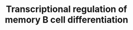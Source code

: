 ---
annotations:
- id: CL:0000787
  parent: native cell
  type: Cell Type Ontology
  value: memory B cell
- id: CL:0000236
  parent: native cell
  type: Cell Type Ontology
  value: B cell
authors:
- Eweitz
- Egonw
citedin: ''
communities: []
description: Model for signaling pathways and transcription factors that regulate
  B cell commitment to the germinal center (GC) fate. Boxes that indicate signaling
  molecules are colored yellow, transcription regulators red, downstream gene targets
  turquoise and epigenetic modifiers purple. The B cell receptor (BCR), via its signaling
  subunits Igα and Igβ as well as downstream tyrosine kinases such as SYK and LYN,
  activates the mitogen-activated protein kinase (MAPK) and phosphoinositide 3-kinase
  (PI3K)/AKT pathways. MAPK signaling induces the expression of the transcriptional
  activator myocyte enhancer binding factor 2c (MEF2C), which promotes the transcription
  of B cell lymphoma-extra large (Bcl2l1) and cyclin D2 (Ccnd2). The expression of
  the transcriptional repressor inhibitor of DNA binding 3 (ID3) is reduced following
  B cell activation, allowing for transcription factor 3/4 (TCF3/4)-driven induction
  of Icosl and Mef2b transcription. PI3K/AKT and nuclear factor-κB (NF-κB) signaling
  also induce the expression of the transcription factor interferon regulatory factor
  4 (IRF4). IRF4 and TCF3/4 induce the expression of the co-activator OBF1 (also known
  as POU class 2 homeobox associating factor 1 (POU2AF1)), which cooperates with OCT2
  (also known as POU class 2 homeobox 2 (POU2F2)) to promote transcription of Slamf1,
  Syk and Il6. OBF1 and OCT2 can also induce the expression of the transcription factor
  SPI-B, which acts in a redundant fashion with PU.1 to enhance the transcription
  of genes encoding B cell surface receptors, such as Cd40, B cell activating factor
  receptor (Baffr), Toll-like receptor 4 (Tlr4) and Tlr9, and many components of the
  BCR signaling pathway, including Blnk and Btk. Although transiently elevated levels
  of IRF4 can induce the expression of B cell lymphoma 6 (BCL-6), sustained IRF4 levels
  will repress BCL-6 expression. BCL-6 expression is also induced by the transcription
  factors MEF2B and IRF8/PU.1 as well as the cytokines IL-4 and IL-21, which bind
  to their respective receptors (IL-4R and IL-21R) and induce signal transducer and
  activator of transcription 6 (STAT6)/STAT3 signaling. CD40 and/or TLR-driven NF-κB
  signaling, alongside PI3K/AKT signaling, will induce the expression of the transcription
  factor MYC, which promotes cellular proliferation by inducing the transcription
  of Ccnd2/Ccnd3 and the expression of the transcription factor E2F transcription
  factor 1 (E2F1). E2F1 induces expression of Ezh2 that encodes a Polycomb repressive
  complex 2 (PRC2) enzymatic component. Enhancer of zeste homologue 2 (EZH2) promotes
  cell cycle progression by repressing the expression of Cdkn1a, Cdkn2a and Cdkn1b,
  which encode cyclin-dependent kinase inhibitors. EZH2 also promotes E2F1 release
  from the retinoblastoma (Rb) protein via phosphorylation of Rb, thereby enhancing
  E2F1 activation and further EZH2 expression. BCL-6 can directly repress MYC expression,
  thereby limiting the number of cell divisions that GC B cells undergo. BCL-6 promotes
  GC B cell development through regulation of numerous genes controlling cellular
  processes including the DNA damage response, B cell migration, apoptosis, BCR and
  CD40 signaling, plasma cell differentiation and T cell:B cell interactions. Together,
  these transcriptional regulators allow for the precise control of GC initiation
  that is necessary to balance the competing needs of the immune system to induce
  a protective response while limiting immunopathology.  Derived from https://pfocr.wikipathways.org/figures/PMC7538181__41577_2020_446_Fig1_HTML.html
last-edited: 2024-11-10
ndex: null
organisms:
- Homo sapiens
redirect_from:
- /index.php/Pathway:WP5491
- /instance/WP5491
- /instance/WP5491_r135757
revision: r135757
schema-jsonld:
- '@context': https://schema.org/
  '@id': https://wikipathways.github.io/pathways/WP5491.html
  '@type': Dataset
  creator:
    '@type': Organization
    name: WikiPathways
  description: Model for signaling pathways and transcription factors that regulate
    B cell commitment to the germinal center (GC) fate. Boxes that indicate signaling
    molecules are colored yellow, transcription regulators red, downstream gene targets
    turquoise and epigenetic modifiers purple. The B cell receptor (BCR), via its
    signaling subunits Igα and Igβ as well as downstream tyrosine kinases such as
    SYK and LYN, activates the mitogen-activated protein kinase (MAPK) and phosphoinositide
    3-kinase (PI3K)/AKT pathways. MAPK signaling induces the expression of the transcriptional
    activator myocyte enhancer binding factor 2c (MEF2C), which promotes the transcription
    of B cell lymphoma-extra large (Bcl2l1) and cyclin D2 (Ccnd2). The expression
    of the transcriptional repressor inhibitor of DNA binding 3 (ID3) is reduced following
    B cell activation, allowing for transcription factor 3/4 (TCF3/4)-driven induction
    of Icosl and Mef2b transcription. PI3K/AKT and nuclear factor-κB (NF-κB) signaling
    also induce the expression of the transcription factor interferon regulatory factor
    4 (IRF4). IRF4 and TCF3/4 induce the expression of the co-activator OBF1 (also
    known as POU class 2 homeobox associating factor 1 (POU2AF1)), which cooperates
    with OCT2 (also known as POU class 2 homeobox 2 (POU2F2)) to promote transcription
    of Slamf1, Syk and Il6. OBF1 and OCT2 can also induce the expression of the transcription
    factor SPI-B, which acts in a redundant fashion with PU.1 to enhance the transcription
    of genes encoding B cell surface receptors, such as Cd40, B cell activating factor
    receptor (Baffr), Toll-like receptor 4 (Tlr4) and Tlr9, and many components of
    the BCR signaling pathway, including Blnk and Btk. Although transiently elevated
    levels of IRF4 can induce the expression of B cell lymphoma 6 (BCL-6), sustained
    IRF4 levels will repress BCL-6 expression. BCL-6 expression is also induced by
    the transcription factors MEF2B and IRF8/PU.1 as well as the cytokines IL-4 and
    IL-21, which bind to their respective receptors (IL-4R and IL-21R) and induce
    signal transducer and activator of transcription 6 (STAT6)/STAT3 signaling. CD40
    and/or TLR-driven NF-κB signaling, alongside PI3K/AKT signaling, will induce the
    expression of the transcription factor MYC, which promotes cellular proliferation
    by inducing the transcription of Ccnd2/Ccnd3 and the expression of the transcription
    factor E2F transcription factor 1 (E2F1). E2F1 induces expression of Ezh2 that
    encodes a Polycomb repressive complex 2 (PRC2) enzymatic component. Enhancer of
    zeste homologue 2 (EZH2) promotes cell cycle progression by repressing the expression
    of Cdkn1a, Cdkn2a and Cdkn1b, which encode cyclin-dependent kinase inhibitors.
    EZH2 also promotes E2F1 release from the retinoblastoma (Rb) protein via phosphorylation
    of Rb, thereby enhancing E2F1 activation and further EZH2 expression. BCL-6 can
    directly repress MYC expression, thereby limiting the number of cell divisions
    that GC B cells undergo. BCL-6 promotes GC B cell development through regulation
    of numerous genes controlling cellular processes including the DNA damage response,
    B cell migration, apoptosis, BCR and CD40 signaling, plasma cell differentiation
    and T cell:B cell interactions. Together, these transcriptional regulators allow
    for the precise control of GC initiation that is necessary to balance the competing
    needs of the immune system to induce a protective response while limiting immunopathology.  Derived
    from https://pfocr.wikipathways.org/figures/PMC7538181__41577_2020_446_Fig1_HTML.html
  keywords:
  - BCL2L1
  - BCL6
  - BCR
  - CCDN2
  - CCND2
  - CCND3
  - CD40
  - CD79A
  - CD79B
  - CDKN1A
  - CDKN1B
  - CDKN2A
  - E2F1
  - EZH2
  - ICOSLG
  - ID3
  - IL21R
  - IL4R
  - IL6
  - IRF4
  - IRF8
  - LIN
  - MEF2B
  - MEF2C
  - MYC
  - NFKB1
  - POU2AF1
  - POU2F2
  - SLAMF1
  - SPI1
  - SPIB
  - STAT3
  - STAT6
  - SYK
  - TCF3
  - TCF4
  - TLR4
  - TLR9
  - TNFRSF13C
  license: CC0
  name: Transcriptional regulation of memory B cell differentiation
seo: CreativeWork
title: Transcriptional regulation of memory B cell differentiation
wpid: WP5491
---